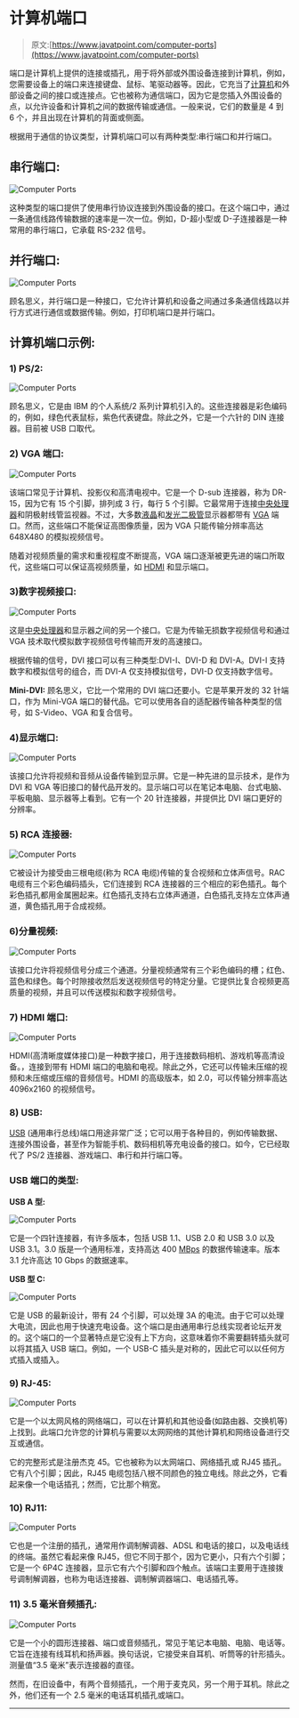 # 计算机端口

> 原文:[https://www.javatpoint.com/computer-ports](https://www.javatpoint.com/computer-ports)

端口是计算机上提供的连接或插孔，用于将外部或外围设备连接到计算机，例如，您需要设备上的端口来连接键盘、鼠标、笔驱动器等。因此，它充当了[计算机](https://www.javatpoint.com/computer-fundamentals-tutorial)和外部设备之间的接口或连接点。它也被称为通信端口，因为它是您插入外围设备的点，以允许设备和计算机之间的数据传输或通信。一般来说，它们的数量是 4 到 6 个，并且出现在计算机的背面或侧面。

根据用于通信的协议类型，计算机端口可以有两种类型:串行端口和并行端口。

## 串行端口:

![Computer Ports](../Images/c525114f7eb47350d6eb47ae46454f8d.png)

这种类型的端口提供了使用串行协议连接到外围设备的接口。在这个端口中，通过一条通信线路传输数据的速率是一次一位。例如，D-超小型或 D-子连接器是一种常用的串行端口，它承载 RS-232 信号。

## 并行端口:

![Computer Ports](../Images/d42d4a74ebf903a1d7d23a668d7213d4.png)

顾名思义，并行端口是一种接口，它允许计算机和设备之间通过多条通信线路以并行方式进行通信或数据传输。例如，打印机端口是并行端口。

## 计算机端口示例:

### 1) PS/2:

![Computer Ports](../Images/90de1adeee9d79e0064d4598f923f721.png)

顾名思义，它是由 IBM 的个人系统/2 系列计算机引入的。这些连接器是彩色编码的，例如，绿色代表鼠标，紫色代表键盘。除此之外，它是一个六针的 DIN 连接器。目前被 USB 口取代。

### 2) VGA 端口:

![Computer Ports](../Images/e823ee714d434f721a0b5f1d28edfceb.png)

该端口常见于计算机、投影仪和高清电视中。它是一个 D-sub 连接器，称为 DR-15，因为它有 15 个引脚，排列成 3 行，每行 5 个引脚。它最常用于连接[中央处理器](https://www.javatpoint.com/cpu-full-form)和阴极射线管监视器。不过，大多数[液晶](https://www.javatpoint.com/lcd-full-form)和[发光二极管](https://www.javatpoint.com/led-full-form)显示器都带有 [VGA](https://www.javatpoint.com/vga-full-form) 端口。然而，这些端口不能保证高图像质量，因为 VGA 只能传输分辨率高达 648X480 的模拟视频信号。

随着对视频质量的需求和重视程度不断提高，VGA 端口逐渐被更先进的端口所取代，这些端口可以保证高视频质量，如 [HDMI](https://www.javatpoint.com/hdmi-full-form) 和显示端口。

### 3)数字视频接口:

![Computer Ports](../Images/9c4e774936a15a60398e8d8941d22435.png)

这是[中央处理器](https://www.javatpoint.com/central-processing-unit)和显示器之间的另一个接口。它是为传输无损数字视频信号和通过 VGA 技术取代模拟数字视频信号传输而开发的高速接口。

根据传输的信号，DVI 接口可以有三种类型:DVI-I、DVI-D 和 DVI-A。DVI-I 支持数字和模拟信号的组合，而 DVI-A 仅支持模拟信号，DVI-D 仅支持数字信号。

**Mini-DVI:** 顾名思义，它比一个常用的 DVI 端口还要小。它是苹果开发的 32 针端口，作为 Mini-VGA 端口的替代品。它可以使用各自的适配器传输各种类型的信号，如 S-Video、VGA 和复合信号。

### 4)显示端口:

![Computer Ports](../Images/aaffb59f2ba8e70045a8c853d8d9e647.png)

该接口允许将视频和音频从设备传输到显示屏。它是一种先进的显示技术，是作为 DVI 和 VGA 等旧接口的替代品开发的。显示端口可以在笔记本电脑、台式电脑、平板电脑、显示器等上看到。它有一个 20 针连接器，并提供比 DVI 端口更好的分辨率。

### 5) RCA 连接器:

![Computer Ports](../Images/f455dd1097ef0610f556c617418b9103.png)

它被设计为接受由三根电缆(称为 RCA 电缆)传输的复合视频和立体声信号。RAC 电缆有三个彩色编码插头，它们连接到 RCA 连接器的三个相应的彩色插孔。每个彩色插孔都用金属圈起来。红色插孔支持右立体声通道，白色插孔支持左立体声通道，黄色插孔用于合成视频。

### 6)分量视频:

![Computer Ports](../Images/ba7d1a03b55f778aeba9907015694f0e.png)

该接口允许将视频信号分成三个通道。分量视频通常有三个彩色编码的槽；红色、蓝色和绿色。每个时隙接收然后发送视频信号的特定分量。它提供比复合视频更高质量的视频，并且可以传送模拟和数字视频信号。

### 7) HDMI 端口:

![Computer Ports](../Images/c407290f2103a8e0c2e89e3fb0322e06.png)

HDMI(高清晰度媒体接口)是一种数字接口，用于连接数码相机、游戏机等高清设备。，连接到带有 HDMI 端口的电脑和电视。除此之外，它还可以传输未压缩的视频和未压缩或压缩的音频信号。HDMI 的高级版本，如 2.0，可以传输分辨率高达 4096x2160 的视频信号。

### 8) USB:

[USB](https://www.javatpoint.com/usb-full-form) (通用串行总线)端口用途非常广泛；它可以用于各种目的，例如传输数据、连接外围设备，甚至作为智能手机、数码相机等充电设备的接口。如今，它已经取代了 PS/2 连接器、游戏端口、串行和并行端口等。

### USB 端口的类型:

**USB A 型:**

![Computer Ports](../Images/4be11d2de64cdc7514807746740c8746.png)

它是一个四针连接器，有许多版本，包括 USB 1.1、USB 2.0 和 USB 3.0 以及 USB 3.1。3.0 版是一个通用标准，支持高达 400 [MBps](https://www.javatpoint.com/mbps-full-form) 的数据传输速率。版本 3.1 允许高达 10 Gbps 的数据速率。

**USB 型 C:**

![Computer Ports](../Images/b295e678ff8eebd6643464e374fa22af.png)

它是 USB 的最新设计，带有 24 个引脚，可以处理 3A 的电流。由于它可以处理大电流，因此也用于快速充电设备。这个端口是由通用串行总线实现者论坛开发的。这个端口的一个显著特点是它没有上下方向，这意味着你不需要翻转插头就可以将其插入 USB 端口。例如，一个 USB-C 插头是对称的，因此它可以以任何方式插入或插入。

### 9) RJ-45:

![Computer Ports](../Images/a5fa7ab13accf4e81c5ac6dae3ac3876.png)

它是一个以太网风格的网络端口，可以在计算机和其他设备(如路由器、交换机等)上找到。此端口允许您的计算机与需要以太网网络的其他计算机和网络设备进行交互或通信。

它的完整形式是注册杰克 45。它也被称为以太网端口、网络插孔或 RJ45 插孔。它有八个引脚；因此，RJ45 电缆包括八根不同颜色的独立电线。除此之外，它看起来像一个电话插孔；然而，它比那个稍宽。

### 10) RJ11:

![Computer Ports](../Images/ed9c77aa09f486375da06aff2df1d68c.png)

它也是一个注册的插孔，通常用作调制解调器、ADSL 和电话的接口，以及电话线的终端。虽然它看起来像 RJ45，但它不同于那个，因为它更小，只有六个引脚；它是一个 6P4C 连接器，显示它有六个引脚和四个触点。该端口主要用于连接拨号调制解调器，也称为电话连接器、调制解调器端口、电话插孔等。

### 11) 3.5 毫米音频插孔:

![Computer Ports](../Images/e1369fe2a4f8c86dee862f6fbf1d1727.png)

它是一个小的圆形连接器、端口或音频插孔，常见于笔记本电脑、电脑、电话等。它旨在连接有线耳机和扬声器。换句话说，它接受来自耳机、听筒等的针形插头。测量值“3.5 毫米”表示连接器的直径。

然而，在旧设备中，有两个音频插孔，一个用于麦克风，另一个用于耳机。除此之外，他们还有一个 2.5 毫米的电话耳机插孔或端口。

* * *